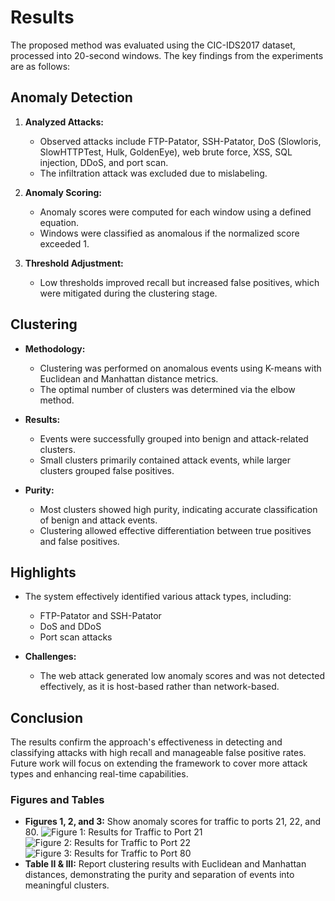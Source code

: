 # Results

The proposed method was evaluated using the CIC-IDS2017 dataset, processed into 20-second windows. The key findings from the experiments are as follows:

## Anomaly Detection
1. **Analyzed Attacks:** 
   - Observed attacks include FTP-Patator, SSH-Patator, DoS (Slowloris, SlowHTTPTest, Hulk, GoldenEye), web brute force, XSS, SQL injection, DDoS, and port scan.
   - The infiltration attack was excluded due to mislabeling.

2. **Anomaly Scoring:** 
   - Anomaly scores were computed for each window using a defined equation.
   - Windows were classified as anomalous if the normalized score exceeded 1.

3. **Threshold Adjustment:**
   - Low thresholds improved recall but increased false positives, which were mitigated during the clustering stage.

## Clustering
- **Methodology:** 
  - Clustering was performed on anomalous events using K-means with Euclidean and Manhattan distance metrics.
  - The optimal number of clusters was determined via the elbow method.

- **Results:** 
  - Events were successfully grouped into benign and attack-related clusters.
  - Small clusters primarily contained attack events, while larger clusters grouped false positives.

- **Purity:** 
  - Most clusters showed high purity, indicating accurate classification of benign and attack events.
  - Clustering allowed effective differentiation between true positives and false positives.

## Highlights
- The system effectively identified various attack types, including:
  - FTP-Patator and SSH-Patator
  - DoS and DDoS
  - Port scan attacks

- **Challenges:** 
  - The web attack generated low anomaly scores and was not detected effectively, as it is host-based rather than network-based.

## Conclusion
The results confirm the approach's effectiveness in detecting and classifying attacks with high recall and manageable false positive rates. Future work will focus on extending the framework to cover more attack types and enhancing real-time capabilities.

### Figures and Tables
- **Figures 1, 2, and 3:** Show anomaly scores for traffic to ports 21, 22, and 80.
  ![Figure 1: Results for Traffic to Port 21]([https://github.com/maxalbanese/CyberMALT/blob/main/images/DoS-PortScan-DDoS-Web-Attack-80.jpg](https://github.com/maxalbanese/CyberMALT/blob/main/images/FTP-Patator-PortScan-21.jpg]))
  ![Figure 2: Results for Traffic to Port 22]((https://github.com/maxalbanese/CyberMALT/blob/main/images/DoS-PortScan-DDoS-Web-Attack-80.jpg))
  ![Figure 3: Results for Traffic to Port 80]((https://github.com/maxalbanese/CyberMALT/blob/main/images/DoS-PortScan-DDoS-Web-Attack-80.jpg))
- **Table II & III:** Report clustering results with Euclidean and Manhattan distances, demonstrating the purity and separation of events into meaningful clusters.
